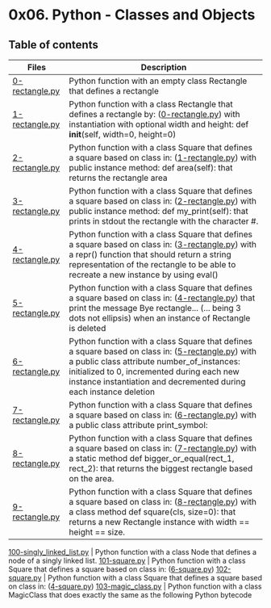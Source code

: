 # 0x06. Python - Classes and Objects

## Table of contents
Files | Description
----- | -----------
[0-rectangle.py](./0-rectangle.py) | Python function with an empty class Rectangle that defines a rectangle
[1-rectangle.py](./1-rectangle.py) |  Python function with a class Rectangle that defines a rectangle by: ([0-rectangle.py](./0-rectangle.py)) with instantiation with optional width and height: def __init__(self, width=0, height=0)
[2-rectangle.py](./2-rectangle.py) |  Python function with a class Square that defines a square based on class in: ([1-rectangle.py](./1-rectangle.py)) with public instance method: def area(self): that returns the rectangle area
[3-rectangle.py](./3-rectangle.py) | Python function with a class Square that defines a square based on class in: ([2-rectangle.py](./2-rectangle.py)) with public instance method: def my_print(self): that prints in stdout the rectangle with the character #.
[4-rectangle.py](./4-rectangle.py) | Python function with a class Square that defines a square based on class in: ([3-rectangle.py](./3-rectangle.py)) with a repr() function that should return a string representation of the rectangle to be able to recreate a new instance by using eval()
[5-rectangle.py](./5-rectangle.py) | Python function with a class Square that defines a square based on class in: ([4-rectangle.py](./4-rectangle.py)) that print the message Bye rectangle... (... being 3 dots not ellipsis) when an instance of Rectangle is deleted
[6-rectangle.py](./6-rectangle.py) | Python function with a class Square that defines a square based on class in: ([5-rectangle.py](./5-rectangle.py)) with a public class attribute number_of_instances: initialized to 0, incremented during each new instance instantiation and decremented during each instance deletion
[7-rectangle.py](./7-rectangle.py) | Python function with a class Square that defines a square based on class in: ([6-rectangle.py](./6-rectangle.py)) with a public class attribute print_symbol:
[8-rectangle.py](./8-rectangle.py) | Python function with a class Square that defines a square based on class in: ([7-rectangle.py](./7-rectangle.py)) with a static method def bigger_or_equal(rect_1, rect_2): that returns the biggest rectangle based on the area.
[9-rectangle.py](./9-rectangle.py) | Python function with a class Square that defines a square based on class in: ([8-rectangle.py](./8-rectangle.py)) with a class method def square(cls, size=0): that returns a new Rectangle instance with width == height == size.


[100-singly_linked_list.py](./100-singly_linked_list.py) | Python function with a class Node that defines a node of a singly linked list.
[101-square.py](./101-square.py) | Python function with a class Square that defines a square based on class in: ([6-square.py](./6-square.py))
[102-square.py](./102-square.py) | Python function with a class Square that defines a square based on class in: ([4-square.py](./4-square.py))
[103-magic_class.py](./103-magic_class.py) | Python function with a class MagicClass that does exactly the same as the following Python bytecode



